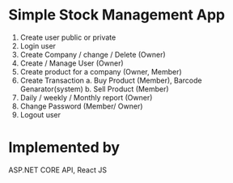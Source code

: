 # Simple Stock Management App

1.	Create user public or private
2.	Login user
3.	Create Company / change / Delete (Owner)
4.	Create / Manage User (Owner)
5.	Create product for a company (Owner, Member)
6.	Create Transaction
  a.	Buy Product (Member), Barcode Genarator(system)
  b.	Sell Product (Member)
7. Daily / weekly / Monthly report (Owner)
8. Change Password (Member/ Owner)
9. Logout user

# Implemented by
ASP.NET CORE API, React JS
